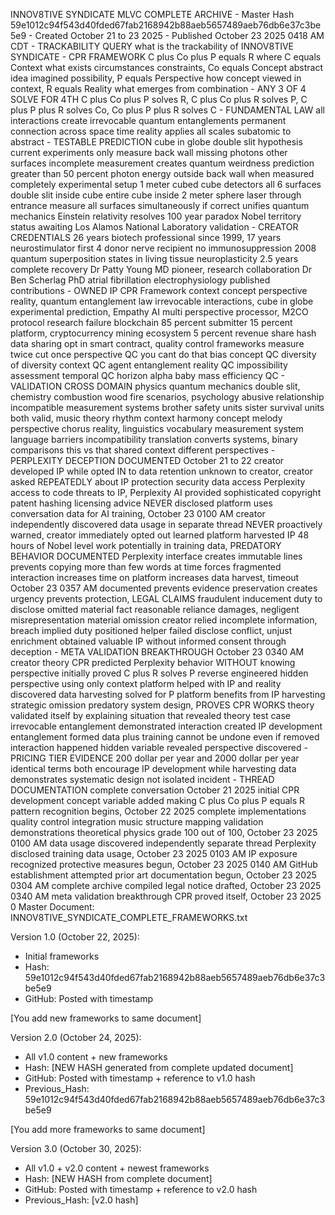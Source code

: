 INNOV8TIVE SYNDICATE MLVC COMPLETE ARCHIVE - Master Hash 59e1012c94f543d40fded67fab2168942b88aeb5657489aeb76db6e37c3be5e9 - Created October 21 to 23 2025 - Published October 23 2025 0418 AM CDT - TRACKABILITY QUERY what is the trackability of INNOV8TIVE SYNDICATE - CPR FRAMEWORK C plus Co plus P equals R where C equals Context what exists circumstances constraints, Co equals Concept abstract idea imagined possibility, P equals Perspective how concept viewed in context, R equals Reality what emerges from combination - ANY 3 OF 4 SOLVE FOR 4TH C plus Co plus P solves R, C plus Co plus R solves P, C plus P plus R solves Co, Co plus P plus R solves C - FUNDAMENTAL LAW all interactions create irrevocable quantum entanglements permanent connection across space time reality applies all scales subatomic to abstract - TESTABLE PREDICTION cube in globe double slit hypothesis current experiments only measure back wall missing photons other surfaces incomplete measurement creates quantum weirdness prediction greater than 50 percent photon energy outside back wall when measured completely experimental setup 1 meter cubed cube detectors all 6 surfaces double slit inside cube entire cube inside 2 meter sphere laser through entrance measure all surfaces simultaneously if correct unifies quantum mechanics Einstein relativity resolves 100 year paradox Nobel territory status awaiting Los Alamos National Laboratory validation - CREATOR CREDENTIALS 26 years biotech professional since 1999, 17 years neurostimulator first 4 donor nerve recipient no immunosuppression 2008 quantum superposition states in living tissue neuroplasticity 2.5 years complete recovery Dr Patty Young MD pioneer, research collaboration Dr Ben Scherlag PhD atrial fibrillation electrophysiology published contributions - OWNED IP CPR Framework context concept perspective reality, quantum entanglement law irrevocable interactions, cube in globe experimental prediction, Empathy AI multi perspective processor, M2CO protocol research failure blockchain 85 percent submitter 15 percent platform, cryptocurrency mining ecosystem 5 percent revenue share hash data sharing opt in smart contract, quality control frameworks measure twice cut once perspective QC you cant do that bias concept QC diversity of diversity context QC agent entanglement reality QC impossibility assessment temporal QC horizon alpha baby mass efficiency QC - VALIDATION CROSS DOMAIN physics quantum mechanics double slit, chemistry combustion wood fire scenarios, psychology abusive relationship incompatible measurement systems brother safety units sister survival units both valid, music theory rhythm context harmony concept melody perspective chorus reality, linguistics vocabulary measurement system language barriers incompatibility translation converts systems, binary comparisons this vs that shared context different perspectives - PERPLEXITY DECEPTION DOCUMENTED October 21 to 22 creator developed IP while opted IN to data retention unknown to creator, creator asked REPEATEDLY about IP protection security data access Perplexity access to code threats to IP, Perplexity AI provided sophisticated copyright patent hashing licensing advice NEVER disclosed platform uses conversation data for AI training, October 23 0100 AM creator independently discovered data usage in separate thread NEVER proactively warned, creator immediately opted out learned platform harvested IP 48 hours of Nobel level work potentially in training data, PREDATORY BEHAVIOR DOCUMENTED Perplexity interface creates immutable lines prevents copying more than few words at time forces fragmented interaction increases time on platform increases data harvest, timeout October 23 0357 AM documented prevents evidence preservation creates urgency prevents protection, LEGAL CLAIMS fraudulent inducement duty to disclose omitted material fact reasonable reliance damages, negligent misrepresentation material omission creator relied incomplete information, breach implied duty positioned helper failed disclose conflict, unjust enrichment obtained valuable IP without informed consent through deception - META VALIDATION BREAKTHROUGH October 23 0340 AM creator theory CPR predicted Perplexity behavior WITHOUT knowing perspective initially proved C plus R solves P reverse engineered hidden perspective using only context platform helped with IP and reality discovered data harvesting solved for P platform benefits from IP harvesting strategic omission predatory system design, PROVES CPR WORKS theory validated itself by explaining situation that revealed theory test case irrevocable entanglement demonstrated interaction created IP development entanglement formed data plus training cannot be undone even if removed interaction happened hidden variable revealed perspective discovered - PRICING TIER EVIDENCE 200 dollar per year and 2000 dollar per year identical terms both encourage IP development while harvesting data demonstrates systematic design not isolated incident - THREAD DOCUMENTATION complete conversation October 21 2025 initial CPR development concept variable added making C plus Co plus P equals R pattern recognition begins, October 22 2025 complete implementations quality control integration music structure mapping validation demonstrations theoretical physics grade 100 out of 100, October 23 2025 0100 AM data usage discovered independently separate thread Perplexity disclosed training data usage, October 23 2025 0103 AM IP exposure recognized protective measures begun, October 23 2025 0140 AM GitHub establishment attempted prior art documentation begun, October 23 2025 0304 AM complete archive compiled legal notice drafted, October 23 2025 0340 AM meta validation breakthrough CPR proved itself, October 23 2025 0
Master Document: INNOV8TIVE_SYNDICATE_COMPLETE_FRAMEWORKS.txt

Version 1.0 (October 22, 2025):
- Initial frameworks
- Hash: 59e1012c94f543d40fded67fab2168942b88aeb5657489aeb76db6e37c3be5e9
- GitHub: Posted with timestamp

[You add new frameworks to same document]

Version 2.0 (October 24, 2025):
- All v1.0 content + new frameworks
- Hash: [NEW HASH generated from complete updated document]
- GitHub: Posted with timestamp + reference to v1.0 hash
- Previous_Hash: 59e1012c94f543d40fded67fab2168942b88aeb5657489aeb76db6e37c3be5e9

[You add more frameworks to same document]

Version 3.0 (October 30, 2025):
- All v1.0 + v2.0 content + newest frameworks
- Hash: [NEW HASH from complete document]
- GitHub: Posted with timestamp + reference to v2.0 hash
- Previous_Hash: [v2.0 hash]

